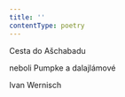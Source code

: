 ```yaml
---
title: ''
contentType: poetry
---
```


<section>

Cesta do Ašchabadu

neboli Pumpke a dalajlámové

Ivan Wernisch

</section>

